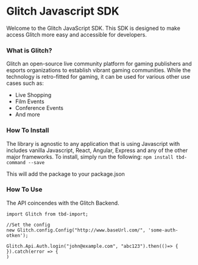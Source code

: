 # Glitch Javascript SDK
Welcome to the Glitch JavaScript SDK. This SDK is designed to make access Glitch more easy and accessible for developers.

### What is Glitch?

Glitch an open-source live community platform for gaming publishers and esports organizations to establish vibrant gaming communities. While the technology is retro-fitted for gaming, it can be used for various other use cases such as:

- Live Shopping
- Film Events
- Conference Events
- And more

### How To Install

The library is agnostic to any application that is using Javascript with includes vanilla Javascript, React, Angular, Express and any of the other major frameworks. To install, simply run the following:
```npm install tbd-command --save```

This will add the package to your package.json

### How To Use
The API coincendes with the Glitch Backend.

```
import Glitch from tbd-import;

//Set the config
new Glitch.config.Config("http://www.baseUrl.com/", 'some-auth-otken');

Glitch.Api.Auth.login("john@example.com", "abc123").then(()=> {
}).catch(error => {
)
```
